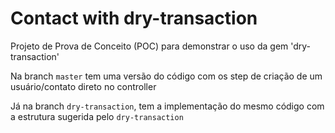 # Contact with dry-transaction

Projeto de Prova de Conceito (POC) para demonstrar o uso da gem 'dry-transaction'

Na branch `master` tem uma versão do código com os step de criação de um usuário/contato direto no controller

Já na branch `dry-transaction`, tem a implementação do mesmo código com a estrutura sugerida pelo `dry-transaction`